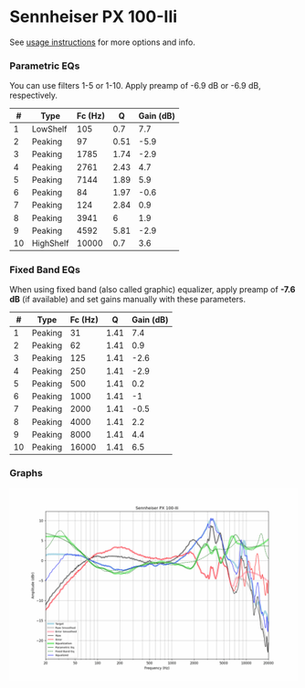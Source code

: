 # Sennheiser PX 100-IIi
See [usage instructions](https://github.com/jaakkopasanen/AutoEq#usage) for more options and info.

### Parametric EQs
You can use filters 1-5 or 1-10. Apply preamp of -6.9 dB or -6.9 dB, respectively.

|   # | Type      |   Fc (Hz) |    Q |   Gain (dB) |
|-----|-----------|-----------|------|-------------|
|   1 | LowShelf  |       105 | 0.7  |         7.7 |
|   2 | Peaking   |        97 | 0.51 |        -5.9 |
|   3 | Peaking   |      1785 | 1.74 |        -2.9 |
|   4 | Peaking   |      2761 | 2.43 |         4.7 |
|   5 | Peaking   |      7144 | 1.89 |         5.9 |
|   6 | Peaking   |        84 | 1.97 |        -0.6 |
|   7 | Peaking   |       124 | 2.84 |         0.9 |
|   8 | Peaking   |      3941 | 6    |         1.9 |
|   9 | Peaking   |      4592 | 5.81 |        -2.9 |
|  10 | HighShelf |     10000 | 0.7  |         3.6 |

### Fixed Band EQs
When using fixed band (also called graphic) equalizer, apply preamp of **-7.6 dB** (if available) and set gains manually with these parameters.

|   # | Type    |   Fc (Hz) |    Q |   Gain (dB) |
|-----|---------|-----------|------|-------------|
|   1 | Peaking |        31 | 1.41 |         7.4 |
|   2 | Peaking |        62 | 1.41 |         0.9 |
|   3 | Peaking |       125 | 1.41 |        -2.6 |
|   4 | Peaking |       250 | 1.41 |        -2.9 |
|   5 | Peaking |       500 | 1.41 |         0.2 |
|   6 | Peaking |      1000 | 1.41 |        -1   |
|   7 | Peaking |      2000 | 1.41 |        -0.5 |
|   8 | Peaking |      4000 | 1.41 |         2.2 |
|   9 | Peaking |      8000 | 1.41 |         4.4 |
|  10 | Peaking |     16000 | 1.41 |         6.5 |

### Graphs
![](./Sennheiser%20PX%20100-IIi.png)
